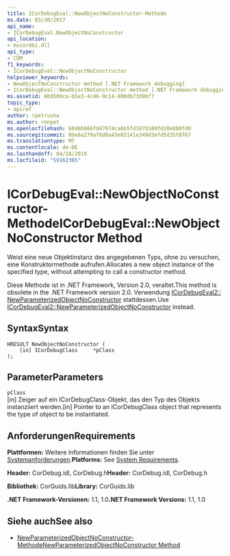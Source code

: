 ```yaml
---
title: ICorDebugEval::NewObjectNoConstructor-Methode
ms.date: 03/30/2017
api_name:
- ICorDebugEval.NewObjectNoConstructor
api_location:
- mscordbi.dll
api_type:
- COM
f1_keywords:
- ICorDebugEval::NewObjectNoConstructor
helpviewer_keywords:
- NewObjectNoConstructor method [.NET Framework debugging]
- ICorDebugEval::NewObjectNoConstructor method [.NET Framework debugging]
ms.assetid: 80d509ca-b5e3-4c46-9c14-800db73d9bf7
topic_type:
- apiref
author: rpetrusha
ms.author: ronpet
ms.openlocfilehash: 6846b866fd47674ca6b5fd187b580fd28e080fd0
ms.sourcegitcommit: 0be8a279af6d8a43e03141e349d3efd5d35f8767
ms.translationtype: MT
ms.contentlocale: de-DE
ms.lasthandoff: 04/18/2019
ms.locfileid: "59162305"
---
```

# <a name="icordebugevalnewobjectnoconstructor-method"></a><span data-ttu-id="2b6f6-102">ICorDebugEval::NewObjectNoConstructor-Methode</span><span class="sxs-lookup"><span data-stu-id="2b6f6-102">ICorDebugEval::NewObjectNoConstructor Method</span></span>
<span data-ttu-id="2b6f6-103">Weist eine neue Objektinstanz des angegebenen Typs, ohne zu versuchen, eine Konstruktormethode aufrufen.</span><span class="sxs-lookup"><span data-stu-id="2b6f6-103">Allocates a new object instance of the specified type, without attempting to call a constructor method.</span></span>  
  
 <span data-ttu-id="2b6f6-104">Diese Methode ist in .NET Framework, Version 2.0, veraltet.</span><span class="sxs-lookup"><span data-stu-id="2b6f6-104">This method is obsolete in the .NET Framework version 2.0.</span></span> <span data-ttu-id="2b6f6-105">Verwendung [ICorDebugEval2:: NewParameterizedObjectNoConstructor](../../../../docs/framework/unmanaged-api/debugging/icordebugeval2-newparameterizedobjectnoconstructor-method.md) stattdessen.</span><span class="sxs-lookup"><span data-stu-id="2b6f6-105">Use [ICorDebugEval2::NewParameterizedObjectNoConstructor](../../../../docs/framework/unmanaged-api/debugging/icordebugeval2-newparameterizedobjectnoconstructor-method.md) instead.</span></span>  
  
## <a name="syntax"></a><span data-ttu-id="2b6f6-106">Syntax</span><span class="sxs-lookup"><span data-stu-id="2b6f6-106">Syntax</span></span>  
  
```  
HRESULT NewObjectNoConstructor (  
    [in] ICorDebugClass     *pClass  
);  
```  
  
## <a name="parameters"></a><span data-ttu-id="2b6f6-107">Parameter</span><span class="sxs-lookup"><span data-stu-id="2b6f6-107">Parameters</span></span>  
 `pClass`  
 <span data-ttu-id="2b6f6-108">[in] Zeiger auf ein ICorDebugClass-Objekt, das den Typ des Objekts instanziiert werden.</span><span class="sxs-lookup"><span data-stu-id="2b6f6-108">[in] Pointer to an ICorDebugClass object that represents the type of object to be instantiated.</span></span>  
  
## <a name="requirements"></a><span data-ttu-id="2b6f6-109">Anforderungen</span><span class="sxs-lookup"><span data-stu-id="2b6f6-109">Requirements</span></span>  
 <span data-ttu-id="2b6f6-110">**Plattformen:** Weitere Informationen finden Sie unter [Systemanforderungen](../../../../docs/framework/get-started/system-requirements.md).</span><span class="sxs-lookup"><span data-stu-id="2b6f6-110">**Platforms:** See [System Requirements](../../../../docs/framework/get-started/system-requirements.md).</span></span>  
  
 <span data-ttu-id="2b6f6-111">**Header:** CorDebug.idl, CorDebug.h</span><span class="sxs-lookup"><span data-stu-id="2b6f6-111">**Header:** CorDebug.idl, CorDebug.h</span></span>  
  
 <span data-ttu-id="2b6f6-112">**Bibliothek:** CorGuids.lib</span><span class="sxs-lookup"><span data-stu-id="2b6f6-112">**Library:** CorGuids.lib</span></span>  
  
 <span data-ttu-id="2b6f6-113">**.NET Framework-Versionen:** 1.1, 1.0</span><span class="sxs-lookup"><span data-stu-id="2b6f6-113">**.NET Framework Versions:** 1.1, 1.0</span></span>  
  
## <a name="see-also"></a><span data-ttu-id="2b6f6-114">Siehe auch</span><span class="sxs-lookup"><span data-stu-id="2b6f6-114">See also</span></span>

- [<span data-ttu-id="2b6f6-115">NewParameterizedObjectNoConstructor-Methode</span><span class="sxs-lookup"><span data-stu-id="2b6f6-115">NewParameterizedObjectNoConstructor Method</span></span>](../../../../docs/framework/unmanaged-api/debugging/icordebugeval2-newparameterizedobjectnoconstructor-method.md)
